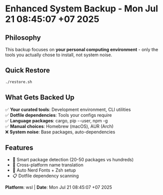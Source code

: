 # Enhanced System Backup - Mon Jul 21 08:45:07 +07 2025


## Philosophy
This backup focuses on **your personal computing environment** - only the tools you actually chose to install, not system noise.

## Quick Restore

```bash
./restore.sh
```


## What Gets Backed Up

✅ **Your curated tools**: Development environment, CLI utilities  
✅ **Dotfile dependencies**: Tools your configs require  
✅ **Language packages**: cargo, pip --user, npm -g  
✅ **Manual choices**: Homebrew (macOS), AUR (Arch)  
❌ **System noise**: Base packages, auto-dependencies

## Features

- 🎯 Smart package detection (20-50 packages vs hundreds)
- 🔄 Cross-platform name translation
- 🎨 Auto Nerd Fonts + Zsh setup
- 📋 Dotfile dependency scanning

**Platform**: wsl | **Date**: Mon Jul 21 08:45:07 +07 2025
